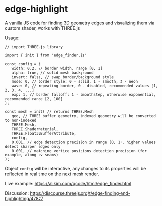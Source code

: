 # edge-highlight
A vanilla JS code for finding 3D geometry edges and visualizing them via custom shader, works with THREE.js

Usage:

```
// import THREE.js library

import { init } from 'edge_finder.js'

const config = {
   width: 0.2, // border width, range [0, 1]
   alpha: true, // solid mesh background
   invert: false, // swap border/background style
   mode: 0, // border style: 0 - solid, 1 - smooth, 2 - neon
   wave: 0, // repeating border, 0 - disabled, recommended values [1, 2, 3, 4, ...]
   exp: 1, // border falloff: 1 - smoothstep, otherwise exponential, recommended range [2, 100]
};

const mesh = init( // returns THREE.Mesh
   geo, // THREE buffer geometry, indexed geometry will be converted to non-indexed
   THREE.Mesh, 
   THREE.ShaderMaterial, 
   THREE.Float32BufferAttribute, 
   config, 
   0.001, // edge detection precision in range (0, 1), higher values detect sharper edges only
   0.001, // matching vertice positions detection precision (for example, along uv seams)
);
```

Object `config` will be interactive, any changes to its properties will be reflected in real time on the next mesh render.

Live example:
https://alikim.com/qcode/html/edge_finder.html

Discussion:
https://discourse.threejs.org/t/edge-finding-and-highlighting/47827
